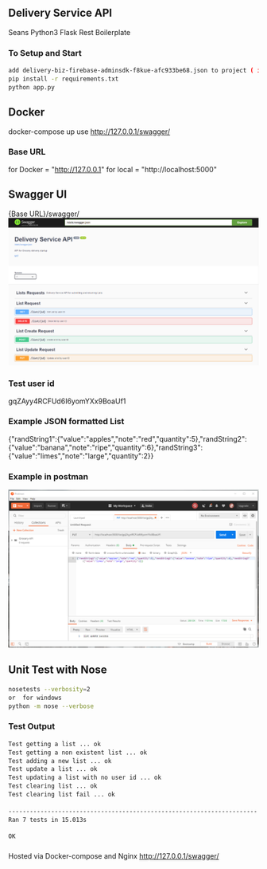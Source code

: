 ## Delivery Service API

Seans Python3 Flask Rest Boilerplate

### To Setup and Start

```bash
add delivery-biz-firebase-adminsdk-f8kue-afc933be68.json to project ( in top level )
pip install -r requirements.txt
python app.py
```

## Docker

docker-compose up
 use http://127.0.0.1/swagger/

### Base URL

for Docker = "http://127.0.0.1"
for local = "http://localhost:5000"

## Swagger UI

{Base URL}/swagger/
![swagger.png](swagger.png)

### Test user id
gqZAyy4RCFUd6I6yomYXx9BoaUf1

### Example JSON formatted List

{"randString1":{"value":"apples","note":"red","quantity":5},"randString2":{"value":"banana","note":"ripe","quantity":6},"randString3":{"value":"limes","note":"large","quantity":2}}

### Example in postman
![postman.png](postman.png)

## Unit Test with Nose

```bash
nosetests --verbosity=2
or  for windows
python -m nose --verbose
```

### Test Output

```bash
Test getting a list ... ok
Test getting a non existent list ... ok
Test adding a new list ... ok
Test update a list ... ok
Test updating a list with no user id ... ok
Test clearing list ... ok
Test clearing list fail ... ok

----------------------------------------------------------------------
Ran 7 tests in 15.013s

OK
```

###

Hosted via Docker-compose and Nginx
http://127.0.0.1/swagger/

